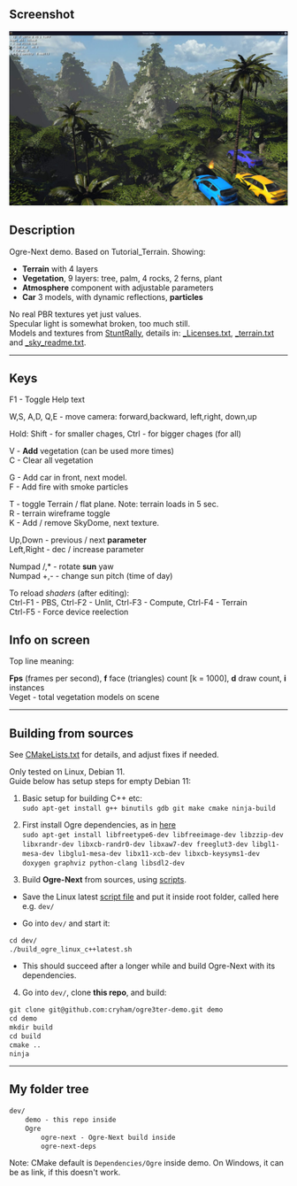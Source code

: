 ## Screenshot

![](https://github.com/cryham/ogre3ter-demo/blob/main/screen1.jpg?raw=true)


## Description

Ogre-Next demo. Based on Tutorial_Terrain.
Showing:
* **Terrain** with 4 layers
* **Vegetation**, 9 layers: tree, palm, 4 rocks, 2 ferns, plant
* **Atmosphere** component with adjustable parameters
* **Car** 3 models, with dynamic reflections, **particles**

No real PBR textures yet just values.  
Specular light is somewhat broken, too much still.  
Models and textures from [StuntRally](https://github.com/stuntrally/stuntrally), details in: [_Licenses.txt](https://github.com/cryham/ogre3ter-demo/blob/main/Media/models/_Licenses.txt), [_terrain.txt](https://github.com/cryham/ogre3ter-demo/blob/main/Media/2.0/scripts/materials/Tutorial_Terrain/_terrain.txt) and [_sky_readme.txt](https://github.com/cryham/ogre3ter-demo/blob/main/Media/textures/_sky_readme.txt).

----
## Keys

F1 - Toggle Help text  

W,S, A,D, Q,E - move camera: forward,backward, left,right, down,up

Hold: Shift - for smaller chages, Ctrl - for bigger chages  (for all)

V - **Add** vegetation (can be used more times)  
C - Clear all vegetation  

G - Add car in front, next model.  
F - Add fire with smoke particles  

T - toggle Terrain / flat plane. Note: terrain loads in 5 sec.  
R - terrain wireframe toggle  
K - Add / remove SkyDome, next texture.  

Up,Down - previous / next **parameter**  
Left,Right - dec / increase parameter  

Numpad /,* - rotate **sun** yaw  
Numpad +,- - change sun pitch (time of day)  

To reload *shaders* (after editing):  
Ctrl-F1 - PBS,  Ctrl-F2 - Unlit,  Ctrl-F3 - Compute,  Ctrl-F4 - Terrain  
Ctrl-F5 - Force device reelection  

## Info on screen

Top line meaning:

**Fps** (frames per second), **f** face (triangles) count [k = 1000], **d** draw count, **i** instances  
Veget - total vegetation models on scene

----
## Building from sources

See [CMakeLists.txt](/CMakeLists.txt) for details, and adjust fixes if needed.

Only tested on Linux, Debian 11.  
Guide below has setup steps for empty Debian 11:

1. Basic setup for building C++ etc:  
`sudo apt-get install g++ binutils gdb git make cmake ninja-build`

2. First install Ogre dependencies, as in [here](https://github.com/OGRECave/ogre-next#dependencies-linux)  
`sudo apt-get install libfreetype6-dev libfreeimage-dev libzzip-dev libxrandr-dev libxcb-randr0-dev libxaw7-dev freeglut3-dev libgl1-mesa-dev libglu1-mesa-dev libx11-xcb-dev libxcb-keysyms1-dev doxygen graphviz python-clang libsdl2-dev`

3. Build **Ogre-Next** from sources, using [scripts](https://github.com/OGRECave/ogre-next/tree/master/Scripts/BuildScripts/output).  

- Save the Linux latest [script file](https://raw.githubusercontent.com/OGRECave/ogre-next/master/Scripts/BuildScripts/output/build_ogre_linux_c%2B%2Blatest.sh) and put it inside root folder, called here e.g. `dev/`

- Go into `dev/` and start it:  
```
cd dev/
./build_ogre_linux_c++latest.sh
```

- This should succeed after a longer while and build Ogre-Next with its dependencies.

4. Go into `dev/`, clone **this repo**, and build:  
```
git clone git@github.com:cryham/ogre3ter-demo.git demo
cd demo
mkdir build
cd build
cmake ..
ninja
```

----
## My folder tree
```
dev/
    demo - this repo inside
    Ogre
        ogre-next - Ogre-Next build inside
        ogre-next-deps
```

Note: CMake default is `Dependencies/Ogre` inside demo. On Windows, it can be as link, if this doesn't work.
